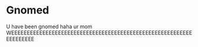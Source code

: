 # Gnomed
U have been gnomed
haha ur mom
WEEEEEEEEEEEEEEEEEEEEEEEEEEEEEEEEEEEEEEEEEEEEEEEEEEEEEEEEEEEEEEEEEEE
